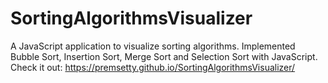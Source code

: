 # SortingAlgorithmsVisualizer

A JavaScript application to visualize sorting algorithms. Implemented Bubble Sort, Insertion Sort, Merge Sort and Selection Sort with JavaScript.
Check it out: https://premsetty.github.io/SortingAlgorithmsVisualizer/
